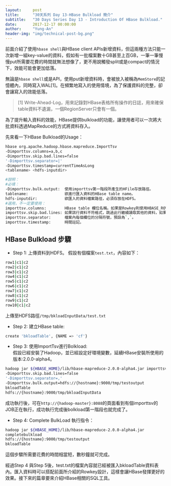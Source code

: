 ```yaml
---
layout:     post
title:      "30天系列 Day 13-HBase Bulkload 簡介"
subtitle:   "30 Days Series Day 13 - Introduction Of HBase Bulkload."
date:       2017-12-17 00:00:00
author:     "Yung-An"
header-img: "img/technical-post-bg.png"
---
```


前面介紹了使用`hbase shell`與HBase client APIs新增資料，但這兩種方法只能一次新增一組key-value的資料，假如有一批檔案數十GB甚至上百GB，一筆一筆慢慢put所需要花費的時間就無法想像了，更不用說觸發split或是compact的情況下，效能可能會更加低落。

無論是`hbase shell`或是API，使用put新增資料時，會被放入被稱為`MemStore`的記憶體內，同時寫入WAL[1]。在頻繁地寫入的使用情境，為了保護資料的完整，卻會讓寫入的效能低落。

>[1] Write-Ahead-Log，用來記錄對HBase表格所有操作的日誌，用來確保table資料不遺漏，一個RegionServer只會有一個。    

為了提升輸入資料的效能，HBase提供bulkload的功能，讓使用者可以一次將大批資料透過MapReduce的方式將資料存入。

先來看一下HBase Bulkload的Usage：
```bash
hbase org.apache.hadoop.hbase.mapreduce.ImportTsv
-Dimporttsv.columns=a,b,c
-Dimporttsv.skip.bad.lines=false
'-Dimporttsv.separator=|'
-Dimporttsv.timestamp=currentTimeAsLong
<tablename> <hdfs-inputdir>

#說明：
#必填：
-Dimporttsv.bulk.output:  使用importtsv第一階段所產生的HFile存放路徑。
tablename:                欲進行匯入資料的HBase table name。
hdfs-inputdir:            欲匯入的資料檔案路徑，必須存放在HDFS。
#選用，不一定要使用：
importtsv.columns:        HBase table 欄位名稱。如果是Rowkey則使用HBASE_ROW_KEY，需使用cf:qualifier的格式
importtsv.skip.bad.lines: 如果該行資料不符格式，跳過此行繼續讀取其他的資料，如果沒有設定為true，遇到badline整個bolkload作業會因錯誤而停止。
importtsv.separator:      檔案內每個欄位的分隔符號，預設為`,`。
importtsv.timestamp:      時間註記。
```

## HBase Bulkload 步驟

* Step 1: 上傳資料到HDFS。
假設有個檔案`test.txt`，內容如下：
```bash
row1|c1|c2
row2|c1|c2
row3|c1|c2
row4|c1|c2
row5|c1|c2
row6|c1|c2
row7|c1|c2
row8|c1|c2
row9|c1|c2
row10|c1|c2
```
上傳至HDFS路徑`/tmp/bkloadInputData/test.txt`

* Step 2: 建立HBase table:    
```bash
create 'bkloadTable', {NAME => 'cf'}
```

* Step 3: 使用ImportTsv進行Bolkload:    
假設已經安裝了Hadoop，並已經設定好環境變數，延續HBase安裝所使用的版本:2.0.0-alpha4。
```bash
hadoop jar ${HBASE_HOME}/lib/hbase-mapreduce-2.0.0-alpha4.jar importtsv -Dimporttsv.columns=HBASE_ROW_KEY,cf:column1,cf:column2
-Dimporttsv.skip.bad.lines=false
'-Dimporttsv.separator=,'
-Dimporttsv.bulk.output=hdfs://{hostname}:9000/tmp/testoutput
bkloadTable
hdfs://{hostname}:9000/tmp/bkloadInputData
```
成功執行後，可在`http://{hadoop-master}:8088`的頁面看到有個importtsv的JOB正在執行，成功執行完成後bolkload第一階段也就完成了。

* Step 4: Complete BulkLoad
執行指令：
```bash
hadoop jar ${HBASE_HOME}/lib/hbase-mapreduce-2.0.0-alpha4.jar
completebulkload
hdfs://{hostname}:9000/tmp/testoutput
bkloadTable
```
這個步驟所需要花費的時間相當短，數秒鐘就可完成。

經過Step 4 與Step 5後，test.txt的檔案內容就已經被匯入bkloadTable資料表內。匯入資料時可以搭配前面所介紹的Rowkey設計，這樣會讓HBase發揮更好的效果。接下來的篇章要來介紹HBase相關的SQL工具。
